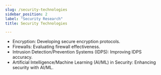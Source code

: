 ```yaml
---
slug: /security-technologies
sidebar_position: 2
label: "Security Research"
title: Security Technologies

---
```



- Encryption: Developing secure encryption protocols.
- Firewalls: Evaluating firewall effectiveness.
- Intrusion Detection/Prevention Systems (IDPS): Improving IDPS accuracy.
- Artificial Intelligence/Machine Learning (AI/ML) in Security: Enhancing security with AI/ML.

